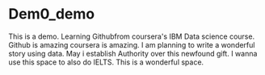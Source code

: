 # Dem0_demo
This is a demo.
Learning Githubfrom coursera's IBM Data science course.
Github is amazing
coursera is  amazing.
I am planning to write a wonderful story using data.
May i establish Authority over this newfound gift.
I wanna use this space to also do IELTS.
This is a wonderful space.

